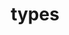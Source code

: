 ---
layout: default
title: types
parent: Standard Library
nav_order: 13
permalink: /standard/types
---